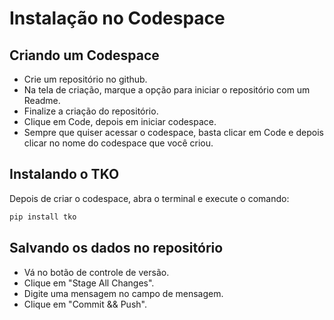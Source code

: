 # Instalação no Codespace

## Criando um Codespace

- Crie um repositório no github.
- Na tela de criação, marque a opção para iniciar o repositório com um Readme.
- Finalize a criação do repositório.
- Clique em Code, depois em iniciar codespace.
- Sempre que quiser acessar o codespace, basta clicar em Code e depois clicar no nome do codespace que você criou.

## Instalando o TKO

Depois de criar o codespace, abra o terminal e execute o comando:

```bash
pip install tko
```

## Salvando os dados no repositório

- Vá no botão de controle de versão.
- Clique em "Stage All Changes".
- Digite uma mensagem no campo de mensagem.
- Clique em "Commit && Push".
